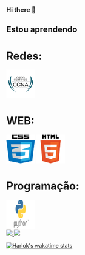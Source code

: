 ### Hi there 👋

## Estou aprendendo

# Redes:
<img loading="lazy" src="IMG/Cisco/android-chrome-512x512.png" width="75" height="75"/>

# WEB:
<img loading="lazy" src="IMG/CSS/android-chrome-512x512.png" width="75" height="75"/> <img loading="lazy" src="IMG/HTML/android-chrome-512x512.png" width="75" height="75"/>

# Programação:
<img loading="lazy" src="IMG/Python/android-chrome-512x512.png" width="75" height="75"/>

<div>
<a href="https://github.com/cviniciusfvv">
<img loading="lazy" height="180em" src="https://github-readme-stats.vercel.app/api/top-langs/?username=cviniciusfvv&layout=compact&langs_count=7&theme=dracula"/>
<img loading="lazy" height="180em" src="https://github-readme-stats.vercel.app/api?username=cviniciusfvv&show_icons=true&theme=dracula&include_all_commits=true&count_private=true"/>
</div>

[![Harlok's wakatime stats](https://github-readme-stats.vercel.app/api/wakatime?username=cviniciusfvv)](https://github.com/cviniciusfvv)